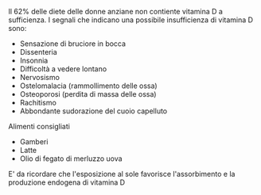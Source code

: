 Il 62% delle diete delle donne anziane non contiente vitamina D a sufficienza.
I segnali che indicano una possibile insufficienza di vitamina D sono:
- Sensazione di bruciore in bocca
- Dissenteria
- Insonnia
- Difficoltà a vedere lontano
- Nervosismo
- Ostelomalacia (rammollimento delle ossa)
- Osteoporosi (perdita di massa delle ossa)
- Rachitismo
- Abbondante sudorazione del cuoio capelluto

Alimenti consigliati
- Gamberi
- Latte
- Olio di fegato di merluzzo
uova

E' da ricordare che l'esposizione al sole favorisce l'assorbimento e la produzione endogena di vitamina D